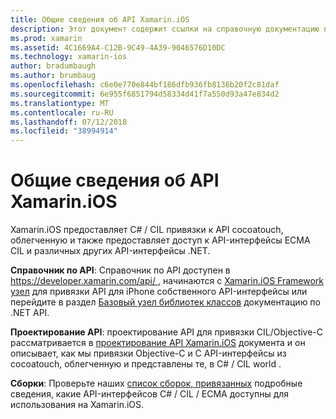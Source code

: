 ```yaml
---
title: Общие сведения об API Xamarin.iOS
description: Этот документ содержит ссылки на справочную документацию по Xamarin API, руководство, в котором представлены проектирование Xamarin.iOS API и список сборок, которые доступны для использования в разработке Xamarin.
ms.prod: xamarin
ms.assetid: 4C1669A4-C12B-9C49-4A39-9046576D10DC
ms.technology: xamarin-ios
author: bradumbaugh
ms.author: brumbaug
ms.openlocfilehash: c6e0e770e844bf186dfb936fb8136b20f2c81daf
ms.sourcegitcommit: 6e955f6851794d58334d41f7a550d93a47e834d2
ms.translationtype: MT
ms.contentlocale: ru-RU
ms.lasthandoff: 07/12/2018
ms.locfileid: "38994914"
---
```

# <a name="xamarinios-api-overview"></a>Общие сведения об API Xamarin.iOS

Xamarin.iOS предоставляет C# / CIL привязки к API cocoatouch, облегченную и также предоставляет доступ к API-интерфейсы ECMA CIL и различных других API-интерфейсы .NET.

 **Справочник по API**: Справочник по API доступен в [ https://developer.xamarin.com/api/ ](https://docs.microsoft.com/dotnet/api/), начинаются с [Xamarin.iOS Framework узел](https://docs.microsoft.com/dotnet/api/?view=xamarinios-10.8) для привязки API для iPhone собственного API-интерфейсы или перейдите в раздел [ Базовый узел библиотек классов](https://docs.microsoft.com/dotnet/api/?view=netstandard-2.0) документацию по .NET API.

 **Проектирование API**: проектирование API для привязки CIL/Objective-C рассматривается в [проектирование API Xamarin.iOS](~/ios/internals/api-design/index.md) документа и он описывает, как мы привязки Objective-C и C API-интерфейсы из cocoatouch, облегченную и представлены те, в C# / CIL world .

 **Сборки**: Проверьте наших [список сборок, привязанных](~/cross-platform/internals/available-assemblies.md) подробные сведения, какие API-интерфейсов C# / CIL / ECMA доступны для использования на Xamarin.iOS.
